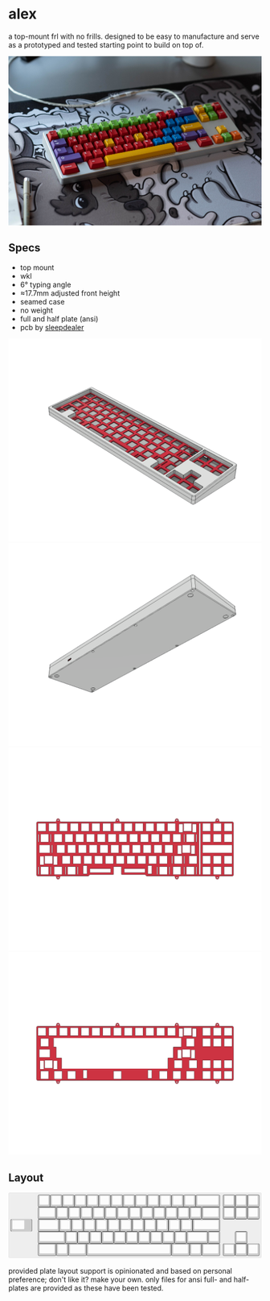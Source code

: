 # alex

a top-mount frl with no frills. designed to be easy to manufacture and serve as a prototyped and tested starting point to build on top of.

![the keyboard](images/photo_1.jpg)

## Specs

- top mount
- wkl
- 6° typing angle
- ≈17.7mm adjusted front height
- seamed case
- no weight
- full and half plate (ansi)
- pcb by [sleepdealer](https://github.com/Sleepdealr/OSFRL)

![assembly top render](images/render_1.png)
![assembly bottom render](images/render_2.png)
![full plate render](images/render_3.png)
![half plate render](images/render_4.png)

## Layout

![plate layout](images/layout.png)

provided plate layout support is opinionated and based on personal preference; don't like it? make your own. only files for ansi full- and half-plates are provided as these have been tested.
